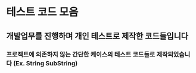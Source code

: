 # 테스트 코드 모음
## 개발업무를 진행하며 개인 테스트로 제작한 코드들입니다
### 프로젝트에 의존하지 않는 간단한 케이스의 테스트 코드들로 제작되었습니다 (Ex. String SubString)
